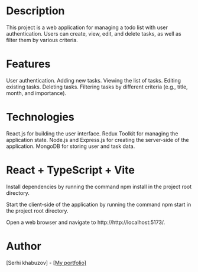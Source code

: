 # Description

This project is a web application for managing a todo list with user authentication. Users can create, view, edit, and delete tasks, as well as filter them by various criteria.

# Features
User authentication.
Adding new tasks.
Viewing the list of tasks.
Editing existing tasks.
Deleting tasks.
Filtering tasks by different criteria (e.g., title, month, and importance).


# Technologies

React.js for building the user interface.
Redux Toolkit for managing the application state.
Node.js and Express.js for creating the server-side of the application.
MongoDB for storing user and task data.

# React + TypeScript + Vite

Install dependencies by running the command npm install in the project root directory.


Start the client-side of the application by running the command npm start in the project root directory.

Open a web browser and navigate to http://http://localhost:5173/.

# Author
[Serhi khabuzov] - [\[My portfolio\]](https://khabuzovs-portfolio.vercel.app/de)